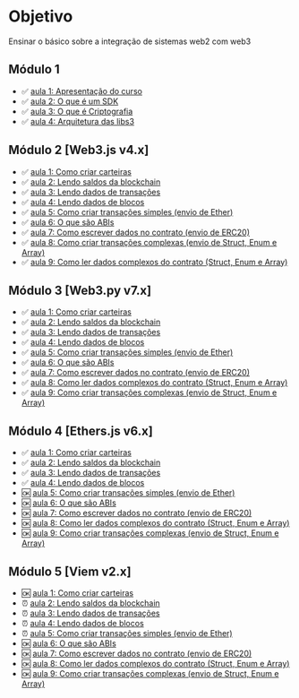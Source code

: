 # Objetivo

Ensinar o básico sobre a integração de sistemas web2 com web3

## Módulo 1

- ✅ [aula 1: Apresentação do curso](mod1/aula1/roteiro.md)
- ✅ [aula 2: O que é um SDK](mod1/aula2/roteiro.md)
- ✅ [aula 3: O que é Criptografia](mod1/aula3/roteiro.md)
- ✅ [aula 4: Arquitetura das libs3](mod1/aula4/roteiro.md)

## Módulo 2 [Web3.js v4.x]

- ✅ [aula 1: Como criar carteiras](mod2/aula1/roteiro.md)
- ✅ [aula 2: Lendo saldos da blockchain](mod2/aula3/roteiro.md)
- ✅ [aula 3: Lendo dados de transações](mod2/aula4/roteiro.md)
- ✅ [aula 4: Lendo dados de blocos](mod2/aula5/roteiro.md)
- ✅ [aula 5: Como criar transações simples (envio de Ether)](mod2/aula6/roteiro.md)
- ✅ [aula 6: O que são ABIs](mod2/aula7/roteiro.md)
- ✅ [aula 7: Como escrever dados no contrato (envio de ERC20)](mod2/aula11/roteiro.md)
- ✅ [aula 8: Como criar transações complexas (envio de Struct, Enum e Array)](mod2/aula12/roteiro.md)
- ✅ [aula 9: Como ler dados complexos do contrato (Struct, Enum e Array)](mod2/aula10/roteiro.md)

## Módulo 3 [Web3.py v7.x]

- ✅ [aula 1: Como criar carteiras](mod2/aula1/roteiro.md)
- ✅ [aula 2: Lendo saldos da blockchain](mod2/aula3/roteiro.md)
- ✅ [aula 3: Lendo dados de transações](mod2/aula4/roteiro.md)
- ✅ [aula 4: Lendo dados de blocos](mod2/aula5/roteiro.md)
- ✅ [aula 5: Como criar transações simples (envio de Ether)](mod2/aula6/roteiro.md)
- ✅ [aula 6: O que são ABIs](mod2/aula7/roteiro.md)
- ✅ [aula 7: Como escrever dados no contrato (envio de ERC20)](mod2/aula11/roteiro.md)
- ✅ [aula 8: Como ler dados complexos do contrato (Struct, Enum e Array)](mod2/aula10/roteiro.md)
- ✅ [aula 9: Como criar transações complexas (envio de Struct, Enum e Array)](mod2/aula12/roteiro.md)

## Módulo 4 [Ethers.js v6.x]

- ✅ [aula 1: Como criar carteiras](mod2/aula1/roteiro.md)
- ✅ [aula 2: Lendo saldos da blockchain](mod2/aula3/roteiro.md)
- ✅ [aula 3: Lendo dados de transações](mod2/aula4/roteiro.md)
- ✅ [aula 4: Lendo dados de blocos](mod2/aula5/roteiro.md)
- 🆗 [aula 5: Como criar transações simples (envio de Ether)](mod2/aula6/roteiro.md)
- 🆗 [aula 6: O que são ABIs](mod2/aula7/roteiro.md)
- 🆗 [aula 7: Como escrever dados no contrato (envio de ERC20)](mod2/aula11/roteiro.md)
- 🆗 [aula 8: Como ler dados complexos do contrato (Struct, Enum e Array)](mod2/aula10/roteiro.md)
- 🆗 [aula 9: Como criar transações complexas (envio de Struct, Enum e Array)](mod2/aula12/roteiro.md)

## Módulo 5 [Viem v2.x]

- 🆗 [aula 1: Como criar carteiras](mod2/aula1/roteiro.md)
- ⏰ [aula 2: Lendo saldos da blockchain](mod2/aula3/roteiro.md)
- ⏰ [aula 3: Lendo dados de transações](mod2/aula4/roteiro.md)
- ⏰ [aula 4: Lendo dados de blocos](mod2/aula5/roteiro.md)
- ⏰ [aula 5: Como criar transações simples (envio de Ether)](mod2/aula6/roteiro.md)
- 🆗 [aula 6: O que são ABIs](mod2/aula7/roteiro.md)
- 🆗 [aula 7: Como escrever dados no contrato (envio de ERC20)](mod2/aula11/roteiro.md)
- 🆗 [aula 8: Como ler dados complexos do contrato (Struct, Enum e Array)](mod2/aula10/roteiro.md)
- 🆗 [aula 9: Como criar transações complexas (envio de Struct, Enum e Array)](mod2/aula12/roteiro.md)
